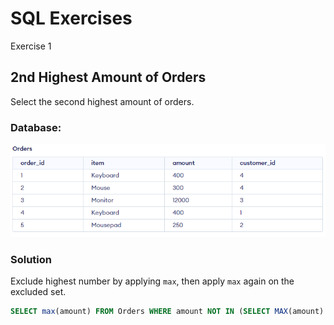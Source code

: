 # SQL Exercises
Exercise 1

## 2nd Highest Amount of Orders

Select the second highest amount of orders.

### Database:

<p align="center">
<img src="../assets/orders-db.png">
</p>

### Solution

Exclude highest number by applying `max`, then apply `max` again on the excluded set.

```sql
SELECT max(amount) FROM Orders WHERE amount NOT IN (SELECT MAX(amount) FROM orders);
```
